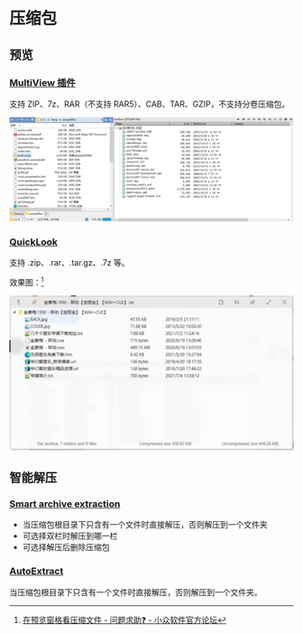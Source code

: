 # 压缩包
## 预览
### [MultiView 插件](../浏览/查看/查看器.md#oracle-outside-in-viewer)
支持 ZIP、7z、RAR（不支持 RAR5）、CAB、TAR、GZIP，不支持分卷压缩包。

![](../浏览/查看/images/查看器/Oracle/archive.png)

### [QuickLook](../浏览/查看/查看器.md#quicklook)
支持 .zip、.rar、.tar.gz、.7z 等。

效果图：[^appinn]

![](images/压缩包/QuickLook.jpg)

[^appinn]: [在预览窗格看压缩文件 - 问题求助❓ - 小众软件官方论坛](https://meta.appinn.net/t/topic/54213/3?u=chaoses_ib)

## 智能解压
### [Smart archive extraction](https://resource.dopus.com/t/smart-archive-extraction-enhanced/40637?u=chaoses-ib)
- 当压缩包根目录下只含有一个文件时直接解压，否则解压到一个文件夹
- 可选择双栏时解压到哪一栏
- 可选择解压后删除压缩包

### [AutoExtract](https://github.com/Chaoses-Ib/IbDOpusScripts/blob/main/Buttons/AutoExtract.js)
当压缩包根目录下只含有一个文件时直接解压，否则解压到一个文件夹。